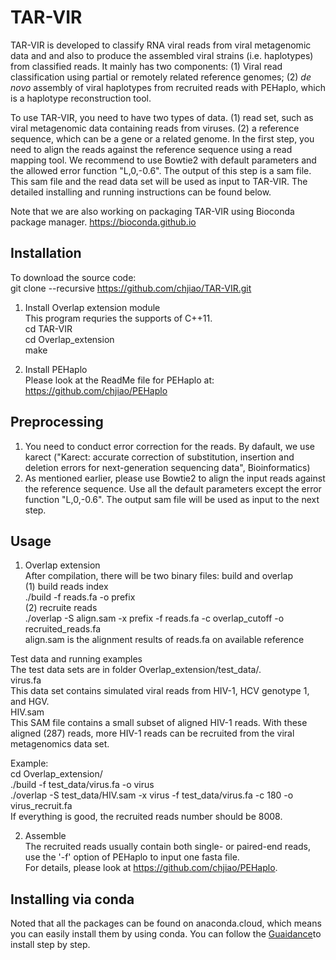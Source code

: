 # TAR-VIR
TAR-VIR is developed to classify RNA viral reads from viral metagenomic data and and also to produce the assembled viral strains (i.e. haplotypes) from classified reads.  It mainly has two components: (1) Viral read classification using partial or remotely related reference genomes; (2) *de novo* assembly of viral haplotypes from recruited reads with PEHaplo, which is a haplotype reconstruction tool. 

To use TAR-VIR, you need to have two types of data. (1) read set, such as viral metagenomic data containing reads from viruses. (2) a reference sequence, which can be a gene or a related genome. In the first step, you need to align the reads against the reference sequence using a read mapping tool. We recommend to use Bowtie2 with default parameters and the allowed error function "L,0,-0.6". The output of this step is a sam file. This sam file and the read data set will be used as input to TAR-VIR. The detailed installing and running instructions can be found below. 

Note that we are also working on packaging TAR-VIR using Bioconda package manager. https://bioconda.github.io

## Installation
To download the source code:   
git clone --recursive  https://github.com/chjiao/TAR-VIR.git   

1. Install Overlap extension module   
This program requries the supports of C++11.   
cd TAR-VIR   
cd Overlap_extension   
make    

2. Install PEHaplo   
Please look at the ReadMe file for PEHaplo at:   
https://github.com/chjiao/PEHaplo   

## Preprocessing
1. You need to conduct error correction for the reads. By dafault, we use karect ("Karect: accurate correction of substitution, insertion and deletion errors for next-generation sequencing data", Bioinformatics)
2. As mentioned earlier, please use Bowtie2 to align the input reads against the reference sequence. Use all the default parameters except the error function "L,0,-0.6". The output sam file will be used as input to the next step. 

## Usage   
1. Overlap extension   
After compilation, there will be two binary files: build and overlap   
(1) build reads index    
./build -f reads.fa -o prefix   
(2) recruite reads   
./overlap -S align.sam -x prefix -f reads.fa -c overlap_cutoff -o recruited_reads.fa   
align.sam is the alignment results of reads.fa on available reference   

Test data and running examples   
The test data sets are in folder Overlap_extension/test_data/.   
virus.fa   
This data set contains simulated viral reads from HIV-1, HCV genotype 1, and HGV.   
HIV.sam   
This SAM file contains a small subset of aligned HIV-1 reads. With these aligned (287) reads, more HIV-1 reads can be recruited from the viral metagenomics data set.   

Example:   
cd Overlap_extension/   
./build -f test_data/virus.fa -o virus   
./overlap -S test_data/HIV.sam -x virus -f test_data/virus.fa -c 180 -o virus_recruit.fa   
If everything is good, the recruited reads number should be 8008.   

2. Assemble   
The recruited reads usually contain both single- or paired-end reads, use the '-f' option of PEHaplo to input one fasta file.    
For details, please look at https://github.com/chjiao/PEHaplo.

## Installing via conda
Noted that all the packages can be found on anaconda.cloud, which means you can easily install them by using conda. You can follow the [Guaidance](https://github.com/chjiao/TAR-VIR/blob/master/Guidance%20for%20Installing%20PEHaplo%20and%20TAR-VIR.md)to install step by step.
